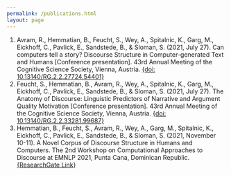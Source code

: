 ```yaml
---
permalink: /publications.html
layout: page
---
```


<!-- Edwards, J. E., & Waters, L. K. (1984). Halo and leniency control in ratings as influenced by format, training, and rater characteristic differences. Managerial Psychology, 5(1), 1–16.


Evans, A. C., Jr., Garbarino, J., Bocanegra, E., Kinscherff, R. T., & Márquez-Greene, N. (2019, August 8–11). Gun violence: An event on the power of community [Conference presentation]. APA 2019 Convention, Chicago, IL, United States. https://convention.apa.org/2019-video -->




<ol class="reverse">
<li>Avram, R., Hemmatian, B., Feucht, S., Wey, A., Spitalnic, K., Garg, M., Eickhoff, C., Pavlick, E., Sandstede, B., & Sloman, S. (2021, July 27). Can computers tell a story? Discourse Structure in Computer-generated Text and Humans [Conference presentation]. 43rd Annual Meeting of the Cognitive Science Society, Vienna, Austria. <a href="https://doi.org/10.13140/RG.2.2.27724.54401">{doi: 10.13140/RG.2.2.27724.54401}</a> </li>
<li>Feucht, S., Hemmatian, B., Avram, R., Wey, A., Spitalnic, K., Garg, M., Eickhoff, C., Pavlick, E., Sandstede, B., & Sloman, S. (2021, July 27). The Anatomy of Discourse: Linguistic Predictors of Narrative and Argument Quality Motivation [Conference presentation]. 43rd Annual Meeting of the Cognitive Science Society, Vienna, Austria. <a href="https://doi.org/10.13140/RG.2.2.33281.99687">{doi: 10.13140/RG.2.2.33281.99687}</a> </li>
<li> Hemmatian, B., Feucht, S., Avram, R., Wey, A., Garg, M., Spitalnic, K., Eickhoff, C., Pavlick, E., Sandstede, B., & Sloman, S. (2021, November 10-11). A Novel Corpus of Discourse Structure in Humans and Computers. The 2nd Workshop on Computational Approaches to Discourse at EMNLP 2021, Punta Cana, Dominican Republic. <a href="https://www.researchgate.net/publication/356109874_A_Novel_Corpus_of_Discourse_Structure_in_Humans_and_Computers">{ResearchGate Link}</a></li>
</ol>